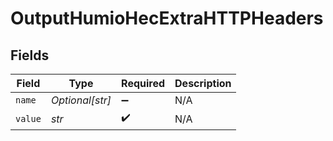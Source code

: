 # OutputHumioHecExtraHTTPHeaders


## Fields

| Field              | Type               | Required           | Description        |
| ------------------ | ------------------ | ------------------ | ------------------ |
| `name`             | *Optional[str]*    | :heavy_minus_sign: | N/A                |
| `value`            | *str*              | :heavy_check_mark: | N/A                |